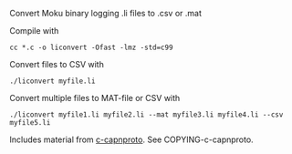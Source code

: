 Convert Moku binary logging .li files to .csv or .mat

Compile with

    cc *.c -o liconvert -Ofast -lmz -std=c99

Convert files to CSV with

    ./liconvert myfile.li

Convert multiple files to MAT-file or CSV with

    ./liconvert myfile1.li myfile2.li --mat myfile3.li myfile4.li --csv myfile5.li

Includes material from [c-capnproto](https://github.com/opensourcerouting/c-capnproto).  See COPYING-c-capnproto.

